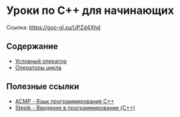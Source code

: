 # Уроки по C++ для начинающих
Ссылка: https://goo-gl.su/UPZd4Xhd


## Содержание
 * [Условный оператор](https://github.com/maximsakhno/omskprogschool-2020-1-public/blob/main/02-conditional-operator.md)
 * [Операторы цикла](https://github.com/maximsakhno/omskprogschool-2020-1-public/blob/main/03-loop-operators.md)
 
 
 ## Полезные ссылки
  * [ACMP - Язык программирования С++](https://acmp.ru/asp/do/index.asp?main=course&id_course=1)
  * [Stepik - Введение в программирование (C++)](https://stepik.org/course/363)
